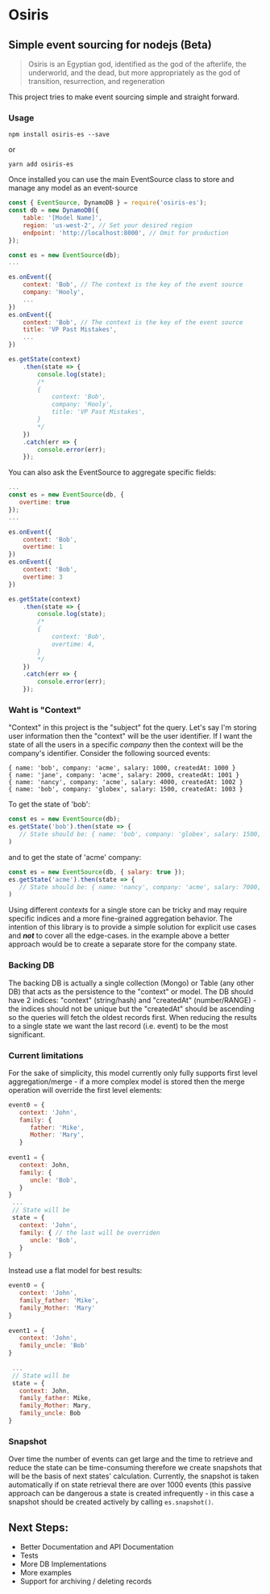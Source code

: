 # Osiris
## Simple event sourcing for nodejs (Beta)
> Osiris is an Egyptian god, identified as the god of the afterlife, the underworld, and the dead, 
> but more appropriately as the god of transition, resurrection, and regeneration
   
This project tries to make event sourcing simple and straight forward.

### Usage

```
npm install osiris-es --save
``` 
or
```
yarn add osiris-es
```

Once installed you can use the main EventSource class to store and manage any model as an event-source

```javascript
const { EventSource, DynamoDB } = require('osiris-es');
const db = new DynamoDB({
    table: '[Model Name]', 
    region: 'us-west-2', // Set your desired region
    endpoint: 'http://localhost:8000', // Omit for production 
});

const es = new EventSource(db);
...

es.onEvent({
    context: 'Bob', // The context is the key of the event source
    company: 'Hooly',
    ... 
})
es.onEvent({
    context: 'Bob', // The context is the key of the event source
    title: 'VP Past Mistakes',
    ... 
})

es.getState(context)
    .then(state => {
        console.log(state); 
        /*
        {
            context: 'Bob',
            company: 'Hooly',
            title: 'VP Past Mistakes',
        }
        */
    })
    .catch(err => {
        console.error(err);
    });

```

You can also ask the EventSource to aggregate specific fields:

```javascript
...
const es = new EventSource(db, {
   overtime: true
});
...

es.onEvent({
    context: 'Bob',
    overtime: 1
})
es.onEvent({
    context: 'Bob',
    overtime: 3
})

es.getState(context)
    .then(state => {
        console.log(state); 
        /*
        {
            context: 'Bob',
            overtime: 4,
        }
        */
    })
    .catch(err => {
        console.error(err);
    });

```
### Waht is "Context"
"Context" in this project is the "subject" fot the query. Let's say I'm storing user information then the "context" will be the user identifier. If I want the state of all the users in a specific *company* then the context will be the company's identifier.
Consider the following sourced events:
```
{ name: 'bob', company: 'acme', salary: 1000, createdAt: 1000 }
{ name: 'jane', company: 'acme', salary: 2000, createdAt: 1001 }
{ name: 'nancy', company: 'acme', salary: 4000, createdAt: 1002 }
{ name: 'bob', company: 'globex', salary: 1500, createdAt: 1003 }
```
To get the state of 'bob': 
```javascript
const es = new EventSource(db);
es.getState('bob').then(state => {
   // State should be: { name: 'bob', company: 'globex', salary: 1500, createdAt: 1003 }
)
```
and to get the state of 'acme' company:
```javascript
const es = new EventSource(db, { salary: true });
es.getState('acme').then(state => {
   // State should be: { name: 'nancy', company: 'acme', salary: 7000, createdAt: 1002 }
)

```
Using different *contexts* for a single store can be tricky and may require specific indices and a more fine-grained aggregation
behavior.
The intention of this library is to provide a simple solution for explicit use cases and ***not*** to cover all the edge-cases. in the example above a better approach would be to create a separate store for the company state.

### Backing DB
The backing DB is actually a single collection (Mongo) or Table (any other DB) that acts as the persistence to the "context" or model.
The DB should have 2 indices: "context" (string/hash) and "createdAt" (number/RANGE) - the indices should not be unique but the "createdAt" should be ascending so the queries will fetch the oldest records first. When reducing the results to a single state we want the last record (i.e. event) to be the most significant.

### Current limitations
For the sake of simplicity, this model currently only fully supports first level aggregation/merge - if a more complex model is stored then the merge operation will override the first level elements:

```javascript
event0 = {
   context: 'John',
   family: {
      father: 'Mike',
      Mother: 'Mary',
   }
   
event1 = {
   context: John,
   family: {
      uncle: 'Bob',
   }
}   
 ...
 // State will be
 state = {
   context: 'John',
   family: { // the last will be overriden
      uncle: 'Bob',
   }
}
```

Instead use a flat model for best results:

```javascript
event0 = {
   context: 'John',
   family_father: 'Mike',
   family_Mother: 'Mary'
}
   
event1 = {
   context: 'John',
   family_uncle: 'Bob'
}
   
 ...
 // State will be
 state = {
   context: John,
   family_father: Mike,
   family_Mother: Mary,
   family_uncle: Bob
}
```

### Snapshot
Over time the number of events can get large and the time to retrieve and reduce the state can be time-consuming therefore we create snapshots that will be the basis of next states' calculation. Currently, the snapshot is taken automatically if on state retrieval there are over 1000 events (this passive approach can be dangerous a state is created infrequently - in this case a snapshot should be created actively by calling `es.snapshot()`.

## Next Steps:
- Better Documentation and API Documentation
- Tests
- More DB Implementations
- More examples
- Support for archiving / deleting records
